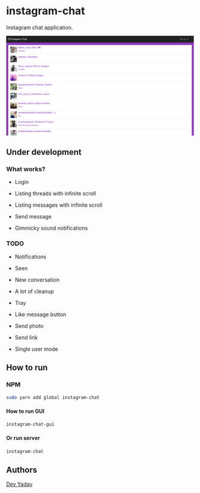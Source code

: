 # instagram-chat

Instagram chat application.

![instagram-chat-gui](https://github.com/devilla/Instagram-messenger/blob/master/screenshot/screenshot.jpg?raw=true)

## **Under development**

### What works?

 * Login

 * Listing threads with infinite scroll

 * Listing messages with infinite scroll

 * Send message

 * Gimmicky sound notifications

### TODO

 * Notifications

 * Seen

 * New conversation

 * A lot of cleanup

 * Tray

 * Like message button

 * Send photo

 * Send link

 * Single user mode

## How to run


### NPM

``` bash
sudo yarn add global instagram-chat
```

#### How to run GUI

``` bash
instagram-chat-gui
```

#### Or run server

``` bash
instagram-chat
```

## Authors

[Dev Yadav](https://github.com/devilla)
